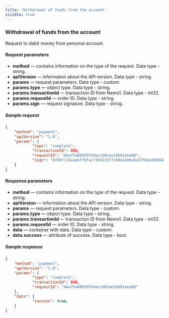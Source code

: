 ```yaml
---
title: 'Withdrawal of funds from the account'
visible: true
---
```


### Withdrawal of funds from the account

Request to debit money from personal account. 

#### Request parameters

-   **method** — contains information on the type of the request. Data type - string.
-   **apiVersion** — information about the API version. Data type - string. 
-   **params** — request parameters. Data type - custom.
-   **params.type** — object type. Data type - string.
-   **params.transactionId** — transaction ID from Nemo1. Data type - int32.
-   **params.requestId** — order ID. Data type - string.
-   **params.sign** — request signature. Data type - string.

##### Sample request
```json
{
    "method": "payment",
    "apiVersion": "1.0",
    "params": {
        	"type": "complete",
        	"transactionId": XXX,
        	"requestId": "4ba75a006597bdaccb03ae1db81eee68",
        	"sign": "0745f119aaa6ffbfac7193215f7238da180a6a2750ae99688ce7b53cdbbb48b9"
    }
}
```

#### Response parameters

-   **method** — contains information on the type of the request. Data type - string.
-   **apiVersion** — information about the API version. Data type - string.
-   **params** — request parameters. Data type - custom.
-   **params.type** — object type. Data type - string.
-   **params.transactionId** — transaction ID from Nemo1. Data type - int32.
-   **params.requestId** — order ID. Data type - string.
-   **data** — container with data. Data type - custom.
-   **data.success** — attribute of success. Data type - bool.

##### Sample response
```json
{
    "method": "payment",
    "apiVersion": "1.0",
    "params": {
        	"type": "complete",
        	"transactionId": XXX,
        	"requestId": "4ba75a006597bdaccb03ae1db81eee68"
    },
    "data": {
        	"success": true,
    }
}
```